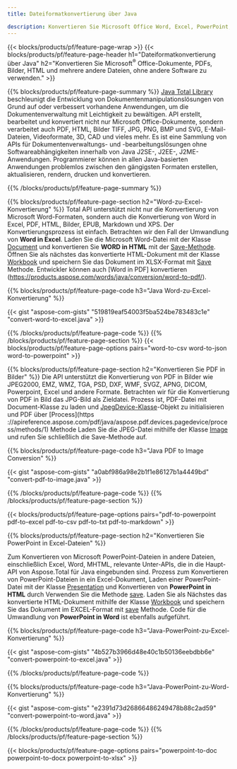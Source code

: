 ```yaml
---
title: Dateiformatkonvertierung über Java 

description: Konvertieren Sie Microsoft Office Word, Excel, PowerPoint, Outlook, PDF, HTML, 3D-Bilder, Diagramme, Videoformate und verschiedene andere Formate mit nur wenigen Zeilen Java-Code.
---
```


{{< blocks/products/pf/feature-page-wrap >}}
{{< blocks/products/pf/feature-page-header h1="Dateiformatkonvertierung über Java" h2="Konvertieren Sie Microsoft<sup>&reg;</sup> Office-Dokumente, PDFs, Bilder, HTML und mehrere andere Dateien, ohne andere Software zu verwenden." >}}

{{% blocks/products/pf/feature-page-summary %}}
[Java Total Library](https://products.aspose.com/total/java/) beschleunigt die Entwicklung von Dokumentenmanipulationslösungen von Grund auf oder verbessert vorhandene Anwendungen, um die Dokumentenverwaltung mit Leichtigkeit zu bewältigen. API erstellt, bearbeitet und konvertiert nicht nur Microsoft Office-Dokumente, sondern verarbeitet auch PDF, HTML, Bilder TIFF, JPG, PNG, BMP und SVG, E-Mail-Dateien, Videoformate, 3D, CAD und vieles mehr. Es ist eine Sammlung von APIs für Dokumentenverwaltungs- und -bearbeitungslösungen ohne Softwareabhängigkeiten innerhalb von Java J2SE-, J2EE-, J2ME-Anwendungen. Programmierer können in allen Java-basierten Anwendungen problemlos zwischen den gängigsten Formaten erstellen, aktualisieren, rendern, drucken und konvertieren.

{{% /blocks/products/pf/feature-page-summary  %}}

{{% blocks/products/pf/feature-page-section  h2="Word-zu-Excel-Konvertierung" %}}
Total API unterstützt nicht nur die Konvertierung von Microsoft Word-Formaten, sondern auch die Konvertierung von Word in Excel, PDF, HTML, Bilder, EPUB, Markdown und XPS. Der Konvertierungsprozess ist einfach. Betrachten wir den Fall der Umwandlung von **Word in Excel**. Laden Sie die Microsoft Word-Datei mit der Klasse [Document](https://reference.aspose.com/words/java/com.aspose.words/Document) und konvertieren Sie **WORD in HTML** mit der [Save-Methode](https://reference.aspose.com/words/java/com.aspose.words/Document#save(java.lang.String,com.aspose.words.SaveOptions)). Öffnen Sie als nächstes das konvertierte HTML-Dokument mit der Klasse [Workbook](https://reference.aspose.com/cells/java/com.aspose.cells/Workbook) und speichern Sie das Dokument im XLSX-Format mit [Save](https://reference.aspose.com/cells/java/com.aspose.cells/workbook#save(java.lang.String,%20com.aspose.cells.SaveOptions)) Methode.
 Entwickler können auch [Word in PDF] konvertieren (https://products.aspose.com/words/java/conversion/word-to-pdf/).


{{% blocks/products/pf/feature-page-code h3="Java Word-zu-Excel-Konvertierung" %}}

{{< gist "aspose-com-gists" "519819eaf54003f5ba524be783483c1e" "convert-word-to-excel.java" >}}

{{% /blocks/products/pf/feature-page-code  %}}
{{% /blocks/products/pf/feature-page-section %}}
{{< blocks/products/pf/feature-page-options pairs="word-to-csv word-to-json word-to-powerpoint" >}}


{{% blocks/products/pf/feature-page-section  h2="Konvertieren Sie PDF in Bilder" %}}
Die API unterstützt die Konvertierung von PDF in Bilder wie JPEG2000, EMZ, WMZ, TGA, PSD, DXF, WMF, SVGZ, APNG, DICOM, Powerpoint, Excel und andere Formate. Betrachten wir für die Konvertierung von PDF in Bild das JPG-Bild als Zieldatei. Prozess ist, PDF-Datei mit Document-Klasse zu laden und [JpegDevice-Klasse](https://reference.aspose.com/pdf/java/aspose.pdf.devices/jpegdevice)-Objekt zu initialisieren und PDF über [Process](https ://apireference.aspose.com/pdf/java/aspose.pdf.devices.pagedevice/process/methods/1) Methode
Laden Sie die JPEG-Datei mithilfe der Klasse [Image](https://reference.aspose.com/imaging/java/aspose.imaging/image) und rufen Sie schließlich die Save-Methode auf.

{{% blocks/products/pf/feature-page-code h3="Java PDF to Image Conversion" %}}

{{< gist "aspose-com-gists" "a0abf986a98e2b1f1e86127b1a4449bd" "convert-pdf-to-image.java" >}}


{{% /blocks/products/pf/feature-page-code  %}}
{{% /blocks/products/pf/feature-page-section %}}

{{< blocks/products/pf/feature-page-options pairs="pdf-to-powerpoint pdf-to-excel pdf-to-csv pdf-to-txt pdf-to-markdown" >}}

{{% blocks/products/pf/feature-page-section  h2="Konvertieren Sie PowerPoint in Excel-Dateien" %}}

Zum Konvertieren von Microsoft PowerPoint-Dateien in andere Dateien, einschließlich Excel, Word, MHTML, relevante Unter-APIs, die in die Haupt-API von Aspose.Total für Java eingebunden sind. Prozess zum Konvertieren von PowerPoint-Dateien in ein Excel-Dokument, Laden einer PowerPoint-Datei mit der Klasse [Presentation](https://reference.aspose.com/slides/java/com.aspose.slides/Presentation) und Konvertieren von **PowerPoint in HTML** durch Verwenden Sie die Methode [save](https://reference.aspose.com/slides/java/com.aspose.slides/Presentation#save-java.lang.String-int-com.aspose.slides.ISaveOptions-). Laden Sie als Nächstes das konvertierte HTML-Dokument mithilfe der Klasse [Workbook](https://reference.aspose.com/cells/java/com.aspose.cells/Workbook) und speichern Sie das Dokument im EXCEL-Format mit [save](https://reference.aspose.com/cells/java/com.aspose.cells/workbook#save(java.lang.String,%20com.aspose.cells.SaveOptions)) Methode. Code für die Umwandlung von **PowerPoint in Word** ist ebenfalls aufgeführt.

{{% blocks/products/pf/feature-page-code h3="Java-PowerPoint-zu-Excel-Konvertierung" %}}

{{< gist "aspose-com-gists" "4b527b3966d48e40c1b50136eebdbb6e" "convert-powerpoint-to-excel.java" >}}

{{% /blocks/products/pf/feature-page-code %}}

{{% blocks/products/pf/feature-page-code h3="Java-PowerPoint-zu-Word-Konvertierung" %}}

{{< gist "aspose-com-gists" "e2391d73d26866486249478b88c2ad59" "convert-powerpoint-to-word.java" >}}

{{% /blocks/products/pf/feature-page-code %}}
{{% /blocks/products/pf/feature-page-section %}}

{{< blocks/products/pf/feature-page-options pairs="powerpoint-to-doc powerpoint-to-docx powerpoint-to-xlsx" >}}